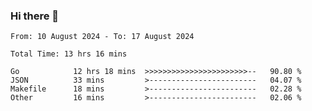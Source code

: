 ### Hi there 👋

<!--
**zhumeme/zhumeme** is a ✨ _special_ ✨ repository because its `README.md` (this file) appears on your GitHub profile.

Here are some ideas to get you started:

- 🔭 I’m currently working on ...
- 🌱 I’m currently learning ...
- 👯 I’m looking to collaborate on ...
- 🤔 I’m looking for help with ...
- 💬 Ask me about ...
- 📫 How to reach me: ...
- 😄 Pronouns: ...
- ⚡ Fun fact: ...
-->

<!--START_SECTION:waka-->

```all_time
From: 10 August 2024 - To: 17 August 2024

Total Time: 13 hrs 16 mins

Go            12 hrs 18 mins  >>>>>>>>>>>>>>>>>>>>>>>--   90.80 %
JSON          33 mins         >------------------------   04.07 %
Makefile      18 mins         >------------------------   02.28 %
Other         16 mins         >------------------------   02.06 %
```

<!--END_SECTION:waka-->
